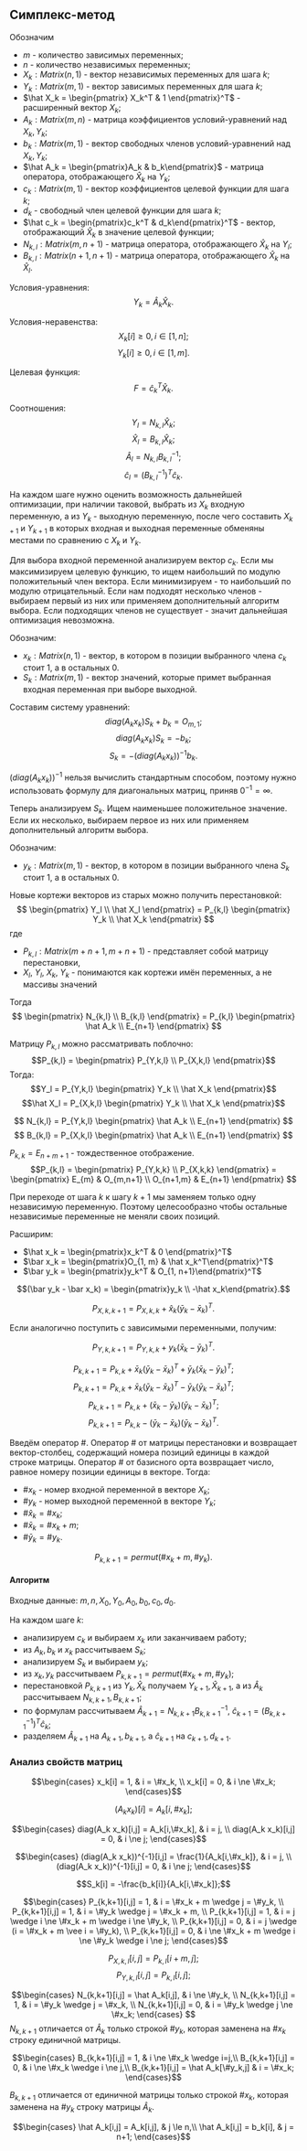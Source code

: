 ## Симплекс-метод

Обозначим 
- $m$ - количество зависимых переменных;
- $n$ - количество независимых переменных;
- $X_k: Matrix(n, 1)$ - вектор независимых переменных для шага $k$;
- $Y_k: Matrix(m, 1)$ - вектор зависимых переменных для шага $k$;
- $\hat X_k = \begin{pmatrix} X_k^T & 1 \end{pmatrix}^T$ - расширенный вектор $X_k$;
- $A_k: Matrix(m, n)$ - матрица коэффициентов условий-уравнений над $X_k,\,Y_k$;
- $b_k: Matrix(m, 1)$ - вектор свободных членов условий-уравнений над $X_k,\,Y_k$;
- $\hat A_k = \begin{pmatrix}A_k & b_k\end{pmatrix}$ - матрица оператора, отображающего $\hat X_k$ на $Y_k$;
- $c_k: Matrix(m, 1)$ - вектор коэффициентов целевой функции для шага $k$;
- $d_k$ - свободный член целевой функции для шага $k$;
- $\hat c_k = \begin{pmatrix}c_k^T & d_k\end{pmatrix}^T$ - вектор, отображающий $\hat X_k$ в значение целевой функции;
- $N_{k,l}: Matrix(m, n+1)$ - матрица оператора, отображающего $\hat X_k$ на $Y_l$;
- $B_{k,l}: Matrix(n+1, n+1)$ - матрица оператора, отображающего $\hat X_k$ на $\hat X_l$.

Условия-уравнения:
$$Y_k = \hat A_k \hat X_k.$$

Условия-неравенства:
$$X_k[i] \ge 0,\, i \in [1, n];$$
$$Y_k[i] \ge 0,\, i \in [1, m].$$

Целевая функция:
$$F = \hat c_k^T \hat X_k.$$

Соотношения:
$$Y_l = N_{k,l} \hat X_k;$$
$$\hat X_l = B_{k,l} \hat X_k;$$
$$\hat A_l = N_{k,l} B_{k,l}^{-1};$$
$$\hat c_l = (B_{k,l}^{-1})^T \hat c_k.$$

На каждом шаге нужно оценить возможность дальнейшей оптимизации, при наличии таковой, выбрать из $X_k$ входную переменную, а из $Y_k$ - выходную переменную, после чего составить $X_{k+1}$ и $Y_{k+1}$ в которых входная и выходная переменные обменяны местами по сравнению с $X_k$ и $Y_k$.

Для выбора входной переменной анализируем вектор $c_k$.
Если мы максимизируем целевую функцию, то ищем наибольший по модулю положительный член вектора.
Если минимизируем - то наибольший по модулю отрицательный.
Если нам подходят несколько членов - выбираем первый из них или применяем дополнительный алгоритм выбора.
Если подходящих членов не существует - значит дальнейшая оптимизация невозможна.

Обозначим:
- $x_k : Matrix(n, 1)$ - вектор, в котором в позиции выбранного члена $c_k$ стоит 1, а в остальных 0.
- $S_k : Matrix(m, 1)$ - вектор значений, которые примет выбранная входная переменная при выборе выходной.

Составим систему уравнений:
$$diag(A_k x_k) S_k + b_k = O_{m, 1};$$
$$diag(A_k x_k) S_k = -b_k;$$
$$S_k = -(diag(A_k x_k))^{-1} b_k.$$

$(diag(A_k x_k))^{-1}$ нельзя вычислить стандартным способом, поэтому нужно использовать формулу для диагональных матриц, приняв $0^{-1} = \infty$.

Теперь анализируем $S_k$.
Ищем наименьшее положительное значение. Если их несколько, выбираем первое из них или применяем дополнительный алгоритм выбора.

Обозначим:
- $y_k : Matrix(m, 1)$ - вектор, в котором в позиции выбранного члена $S_k$ стоит 1, а в остальных 0.

Новые кортежи векторов из старых можно получить перестановкой:
$$
\begin{pmatrix}
	Y_l \\
	\hat X_l
\end{pmatrix}
= P_{k,l}
\begin{pmatrix}
	Y_k \\
	\hat X_k
\end{pmatrix}
$$
где
- $P_{k,l} : Matrix(m+n+1, m+n+1)$ - представляет собой матрицу перестановки,
- $X_l$, $Y_l$, $X_k$, $Y_k$ - понимаются как кортежи имён переменных, а не массивы значений

Тогда
$$
\begin{pmatrix}
	N_{k,l} \\
	B_{k,l}
\end{pmatrix}
= P_{k,l}
\begin{pmatrix}
	\hat A_k \\
	E_{n+1}
\end{pmatrix}
$$

Матрицу $P_{k,l}$ можно рассматривать поблочно:
$$P_{k,l} = \begin{pmatrix} P_{Y,k,l} \\ P_{X,k,l} \end{pmatrix}$$
Тогда:
$$Y_l = P_{Y,k,l} \begin{pmatrix} Y_k \\ \hat X_k \end{pmatrix}$$
$$\hat X_l = P_{X,k,l} \begin{pmatrix} Y_k \\ \hat X_k \end{pmatrix}$$

$$
N_{k,l} = P_{Y,k,l}
\begin{pmatrix}
	\hat A_k \\
	E_{n+1}
\end{pmatrix}
$$
$$
B_{k,l}
= P_{X,k,l}
\begin{pmatrix}
	\hat A_k \\
	E_{n+1}
\end{pmatrix}
$$


$P_{k,k} = E_{n+m+1}$ - тождественное отображение.
$$P_{k,l} 
= \begin{pmatrix} P_{Y,k,k} \\ P_{X,k,k} \end{pmatrix}
= \begin{pmatrix} 
	E_{m} & O_{m,n+1} \\ 
	O_{n+1,m} & E_{n+1}
\end{pmatrix}
$$

При переходе от шага $k$ к шагу $k+1$ мы заменяем только одну независимую переменную. Поэтому целесообразно чтобы остальные независимые переменные не меняли своих позиций.

Расширим:
- $\hat x_k = \begin{pmatrix}x_k^T & 0 \end{pmatrix}^T$
- $\bar x_k = \begin{pmatrix}O_{1, m} & \hat x_k^T\end{pmatrix}^T$
- $\bar y_k = \begin{pmatrix}y_k^T & O_{1, n+1}\end{pmatrix}^T$

$$(\bar y_k - \bar x_k) = \begin{pmatrix}y_k \\ -\hat x_k\end{pmatrix}.$$

$$P_{X,k,k+1} = P_{X,k,k} + \hat x_k (\bar y_k - \bar x_k)^T.$$

Если аналогично поступить с зависимыми переменными, получим:

$$P_{Y, k, k+1} = P_{Y,k,k} + y_k (\bar x_k - \bar y_k)^T.$$

$$P_{k, k+1} = P_{k,k} + \bar x_k (\bar y_k - \bar x_k)^T + \bar y_k (\bar x_k - \bar y_k)^T;$$
$$P_{k, k+1} = P_{k,k} + \bar x_k (\bar y_k - \bar x_k)^T - \bar y_k (\bar y_k - \bar x_k)^T;$$
$$P_{k, k+1} = P_{k,k} + (\bar x_k - \bar y_k) (\bar y_k - \bar x_k)^T;$$
$$P_{k, k+1} = P_{k,k} - (\bar y_k - \bar x_k) (\bar y_k - \bar x_k)^T.$$

Введём оператор $\#$.
Оператор $\#$ от матрицы перестановки и возвращает вектор-столбец, содержащий номера позиций единицы в каждой строке матрицы. Оператор $\#$ от базисного орта возвращает число, равное номеру позиции единицы в векторе. Тогда:
- $\#x_k$ - номер входной переменной в векторе $X_k$;
- $\#y_k$ - номер выходной переменной в векторе $Y_k$;
- $\#\hat x_k = \#x_k$;
- $\#\bar x_k = \#x_k + m$;
- $\#\bar y_k = \#y_k$.

$$P_{k, k+1} = permut(\#x_k + m,\, \#y_k).$$

#### Алгоритм
Входные данные: $m,\, n,\, X_0,\, Y_0,\,  A_0,\, b_0,\, c_0,\, d_0$.

На каждом шаге $k$:
- анализируем $c_k$ и выбираем $x_k$ или заканчиваем работу;
- из $A_k,\, b_k$ и $x_k$ рассчитываем $S_k$;
- анализируем $S_k$ и выбираем $y_k$;
- из $x_k,\, y_k$ рассчитываем $P_{k,k+1} = permut(\#x_k + m,\, \#y_k)$;
- перестановкой $P_{k, k+1}$ из $Y_k,\, \hat X_k$ получаем $Y_{k+1},\, \hat X_{k+1}$, а из $\hat A_k$ рассчитываем $N_{k,{k+1}},\, B_{k,{k+1}}$;
- по формулам рассчитываем $\hat A_{k+1} = N_{k,{k+1}} B_{k,{k+1}}^{-1}$, $\hat c_{k+1} = (B_{k,{k+1}}^{-1})^T \hat c_k$;
- разделяем $\hat A_{k+1}$ на $A_{k+1},\, b_{k+1}$, а $\hat c_{k+1}$ на $c_{k+1},\, d_{k+1}$.

### Анализ свойств матриц
$$\begin{cases}
	x_k[i] = 1, & i = \#x_k, \\
	x_k[i] = 0, & i \ne \#x_k;
\end{cases}$$

$$(A_k x_k)[i] = A_k[i,\#x_k];$$

$$\begin{cases}
	diag(A_k x_k)[i,j] = A_k[i,\#x_k], & i = j, \\
	diag(A_k x_k)[i,j] = 0, & i \ne j;
\end{cases}$$

$$\begin{cases}
	(diag(A_k x_k))^{-1}[i,j] = \frac{1}{A_k[i,\#x_k]}, & i = j, \\
	(diag(A_k x_k))^{-1}[i,j] = 0, & i \ne j;
\end{cases}$$

$$S_k[i] = -\frac{b_k[i]}{A_k[i,\#x_k]};$$

$$\begin{cases}
	P_{k,k+1}[i,j] = 1, & i = \#x_k + m \wedge j = \#y_k, \\
	P_{k,k+1}[i,j] = 1, & i = \#y_k \wedge j = \#x_k + m, \\
	P_{k,k+1}[i,j] = 1, & i = j \wedge i \ne \#x_k + m \wedge i \ne \#y_k, \\
	P_{k,k+1}[i,j] = 0, & i = j \wedge (i = \#x_k + m \vee i = \#y_k), \\
	P_{k,k+1}[i,j] = 0, & i \ne \#x_k + m \wedge i \ne \#y_k \wedge i \ne j;
\end{cases}$$

$$P_{X,k,l}[i,j] = P_{k,l}[i+m,j];$$
$$P_{Y,k,l}[i,j] = P_{k,l}[i,j];$$

$$\begin{cases}
	N_{k,k+1}[i,j] = \hat A_k[i,j], & i \ne \#y_k, \\
	N_{k,k+1}[i,j] = 1, & i = \#y_k \wedge j = \#x_k, \\
	N_{k,k+1}[i,j] = 0, & i = \#y_k \wedge j \ne \#x_k;
\end{cases}
$$
$N_{k,k+1}$ отличается от $\hat A_k$ только строкой $\#y_k$, которая заменена на $\#x_k$ строку единичной матрицы.

$$\begin{cases}
	B_{k,k+1}[i,j] = 1, & i \ne \#x_k \wedge i=j,\\
	B_{k,k+1}[i,j] = 0, & i \ne \#x_k \wedge i \ne j,\\
	B_{k,k+1}[i,j] = \hat A_k[\#y_k,j] & i = \#x_k;
\end{cases}$$

$B_{k,k+1}$ отличается от единичной матрицы только строкой $\#x_k$, которая заменена на $\#y_k$ строку матрицы $\hat A_k$.

$$\begin{cases}
	\hat A_k[i,j] = A_k[i,j], & j \le n,\\
	\hat A_k[i,j] = b_k[i], & j = n+1;
\end{cases}$$